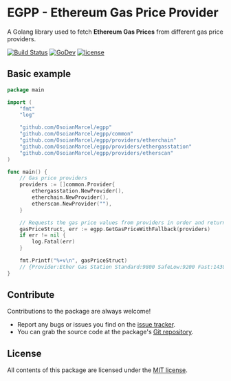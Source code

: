 # EGPP - Ethereum Gas Price Provider
A Golang library used to fetch **Ethereum Gas Prices** from different gas price providers.

[![Build Status](https://app.travis-ci.com/OsoianMarcel/egpp.svg?branch=master)](https://app.travis-ci.com/OsoianMarcel/egpp)
[![GoDev](https://img.shields.io/badge/go.dev-reference-007d9c?logo=go&logoColor=white&style=flat-square)](https://pkg.go.dev/github.com/OsoianMarcel/egpp)
[![license](https://img.shields.io/github/license/mashape/apistatus.svg)](https://github.com/OsoianMarcel/egpp/blob/master/LICENSE)

## Basic example
```go
package main

import (
	"fmt"
	"log"

	"github.com/OsoianMarcel/egpp"
	"github.com/OsoianMarcel/egpp/common"
	"github.com/OsoianMarcel/egpp/providers/etherchain"
	"github.com/OsoianMarcel/egpp/providers/ethergasstation"
	"github.com/OsoianMarcel/egpp/providers/etherscan"
)

func main() {
    // Gas price providers
	providers := []common.Provider{
		ethergasstation.NewProvider(),
		etherchain.NewProvider(),
		etherscan.NewProvider(""),
	}

    // Requests the gas price values from providers in order and returns the first successful result
	gasPriceStruct, err := egpp.GetGasPriceWithFallback(providers)
	if err != nil {
		log.Fatal(err)
	}

	fmt.Printf("%+v\n", gasPriceStruct)
    // {Provider:Ether Gas Station Standard:9800 SafeLow:9200 Fast:14300 Fastest:14300}
}
```

## Contribute

Contributions to the package are always welcome!

* Report any bugs or issues you find on the [issue tracker].
* You can grab the source code at the package's [Git repository].

## License

All contents of this package are licensed under the [MIT license].

[issue tracker]: https://github.com/OsoianMarcel/egpp/issues
[Git repository]: https://github.com/OsoianMarcel/egpp
[MIT license]: LICENSE